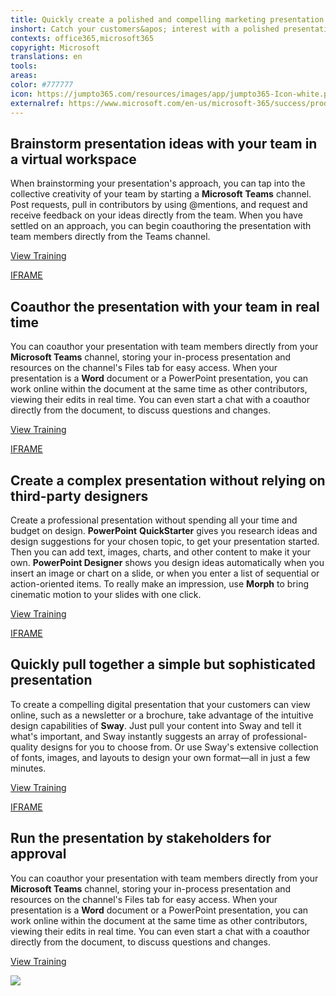 ```yaml
---
title: Quickly create a polished and compelling marketing presentation
inshort: Catch your customers&apos; interest with a polished presentation, without relying on expensive and time-consuming professional design services.
contexts: office365,microsoft365
copyright: Microsoft
translations: en
tools: 
areas: 
color: #777777
icon: https://jumpto365.com/resources/images/app/jumpto365-Icon-white.png
externalref: https://www.microsoft.com/en-us/microsoft-365/success/productivitylibrary/quickly-create-a-polished-and-compelling-marketing-presentation
---
```


## Brainstorm presentation ideas with your team in a virtual workspace

When brainstorming your presentation's approach, you can tap into the collective creativity of your team by starting a **Microsoft** **Teams** channel. Post requests, pull in contributors by using @mentions, and request and receive feedback on your ideas directly from the team. When you have settled on an approach, you can begin coauthoring the presentation with team members directly from the Teams channel.

[View Training](https://support.office.com/article/Productive-conversations-99d33aaa-0743-47c6-a476-eb0a24abcb7e)

[IFRAME](https://www.microsoft.com/en-us/videoplayer/embed/RE1UMOO)

## Coauthor the presentation with your team in real time

You can coauthor your presentation with team members directly from your **Microsoft Teams** channel, storing your in-process presentation and resources on the channel's Files tab for easy access. When your presentation is a **Word** document or a PowerPoint presentation, you can work online within the document at the same time as other contributors, viewing their edits in real time. You can even start a chat with a coauthor directly from the document, to discuss questions and changes.

[View Training](https://support.office.com/article/Collaborate-on-Word-documents-with-real-time-co-authoring-7dd3040c-3f30-4fdd-bab0-8586492a1f1d)

[IFRAME](https://www.microsoft.com/en-us/videoplayer/embed/RE1Tmqp)

## Create a complex presentation without relying on third-party designers

Create a professional presentation without spending all your time and budget on design. **PowerPoint** **QuickStarter** gives you research ideas and design suggestions for your chosen topic, to get your presentation started. Then you can add text, images, charts, and other content to make it your own. **PowerPoint Designer** shows you design ideas automatically when you insert an image or chart on a slide, or when you enter a list of sequential or action-oriented items. To really make an impression, use **Morph** to bring cinematic motion to your slides with one click.

[View Training](https://support.office.com/article/About-PowerPoint-Designer-53c77d7b-dc40-45c2-b684-81415eac0617)

[IFRAME](https://www.microsoft.com/en-us/videoplayer/embed/RE1Tmr8)

## Quickly pull together a simple but sophisticated presentation

To create a compelling digital presentation that your customers can view online, such as a newsletter or a brochure, take advantage of the intuitive design capabilities of **Sway**. Just pull your content into Sway and tell it what's important, and Sway instantly suggests an array of professional-quality designs for you to choose from. Or use Sway's extensive collection of fonts, images, and layouts to design your own format—all in just a few minutes.

[View Training](https://support.office.com/article/Getting-Started-with-Sway-2076C468-63F4-4A89-AE5F-424796714A8A)

[IFRAME](https://www.microsoft.com/en-us/videoplayer/embed/RE1TrEI)

## Run the presentation by stakeholders for approval

You can coauthor your presentation with team members directly from your **Microsoft Teams** channel, storing your in-process presentation and resources on the channel's Files tab for easy access. When your presentation is a **Word** document or a PowerPoint presentation, you can work online within the document at the same time as other contributors, viewing their edits in real time. You can even start a chat with a coauthor directly from the document, to discuss questions and changes.

[View Training](https://support.office.com/article/Video-Meet-now-26e06837-853d-4df1-a729-06bf700d4ecf)

![](http://img-prod-cms-rt-microsoft-com.akamaized.net/cms/api/am/imageFileData/RE1Yk7q?ver=ecdc)


